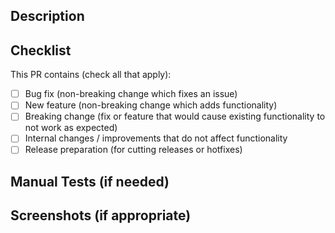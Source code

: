 <!--- Provide a general summary of your changes in the Title above -->

## Description
<!--- Describe your changes in detail -->

## Checklist
This PR contains (check all that apply):
<!--- What types of changes does your code introduce? Put an `x` in all the boxes that apply: -->
- [ ] Bug fix (non-breaking change which fixes an issue)
- [ ] New feature (non-breaking change which adds functionality)
- [ ] Breaking change (fix or feature that would cause existing functionality to not work as expected)
- [ ] Internal changes / improvements that do not affect functionality
- [ ] Release preparation (for cutting releases or hotfixes)

## Manual Tests (if needed)
<!--- Please describe in detail any manual tests that may exist. -->
<!--- Include details of your testing environment, tests ran to see how -->
<!--- your change affects other areas of the code, etc. -->

## Screenshots (if appropriate)
    